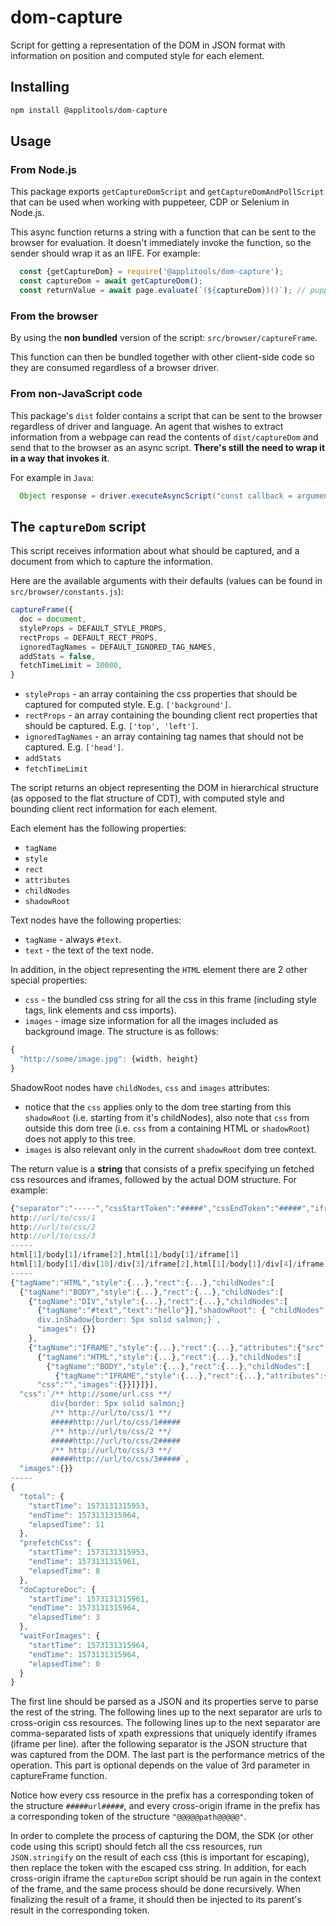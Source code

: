 # dom-capture

Script for getting a representation of the DOM in JSON format with information on position and computed style for each element.

## Installing

```sh
npm install @applitools/dom-capture
```

## Usage

### From Node.js

This package exports `getCaptureDomScript` and `getCaptureDomAndPollScript` that can be used when working with puppeteer, CDP or Selenium in Node.js.

This async function returns a string with a function that can be sent to the browser for evaluation. It doesn't immediately invoke the function, so the sender should wrap it as an IIFE. For example:

```js
  const {getCaptureDom} = require('@applitools/dom-capture');
  const captureDom = await getCaptureDom();
  const returnValue = await page.evaluate(`(${captureDom})()`); // puppeteer
```

### From the browser

By using the **non bundled** version of the script: `src/browser/captureFrame`.

This function can then be bundled together with other client-side code so they are consumed regardless of a browser driver.

### From non-JavaScript code

This package's `dist` folder contains a script that can be sent to the browser regardless of driver and language. An agent that wishes to extract information from a webpage can read the contents of `dist/captureDom` and send that to the browser as an async script. **There's still the need to wrap it in a way that invokes it**.

For example in `Java`:

```java
  Object response = driver.executeAsyncScript("const callback = arguments[arguments.length - 1];(" + captureDom + ")().then(callback, err => callback(err.message))";
```

## The `captureDom` script

This script receives information about what should be captured, and a document from which to capture the information.

Here are the available arguments with their defaults (values can be found in `src/browser/constants.js`):

```js
captureFrame({
  doc = document,
  styleProps = DEFAULT_STYLE_PROPS,
  rectProps = DEFAULT_RECT_PROPS,
  ignoredTagNames = DEFAULT_IGNORED_TAG_NAMES,
  addStats = false,
  fetchTimeLimit = 30000,
}
```

- `styleProps` - an array containing the css properties that should be captured for computed style. E.g. `['background']`.
- `rectProps` - an array containing the bounding client rect properties that should be captured. E.g. `['top', 'left']`.
- `ignoredTagNames` - an array containing tag names that should not be captured. E.g. `['head']`.
- `addStats`
- `fetchTimeLimit`

The script returns an object representing the DOM in hierarchical structure (as opposed to the flat structure of CDT), with computed style and bounding client rect information for each element.

Each element has the following properties:

- `tagName`
- `style`
- `rect`
- `attributes`
- `childNodes`
- `shadowRoot`

Text nodes have the following properties:

- `tagName` - always `#text`.
- `text` - the text of the text node.

In addition, in the object representing the `HTML` element there are 2 other special properties:

- `css` - the bundled css string for all the css in this frame (including style tags, link elements and css imports).
- `images` - image size information for all the images included as background image. The structure is as follows:

```js
{
  "http://some/image.jpg": {width, height}
}
```

ShadowRoot nodes have `childNodes`, `css` and `images` attributes:
* notice that the `css` applies only to the dom tree starting from this `shadowRoot` (i.e. starting from it's childNodes), also note that `css` from outside this dom tree (i.e. `css` from a containing HTML or `shadowRoot`) does not apply to this tree.
* `images` is also relevant only in the current `shadowRoot` dom tree context.


The return value is a **string** that consists of a prefix specifying un fetched css resources and iframes, followed by the actual DOM structure.
For example:

```js
{"separator":"-----","cssStartToken":"#####","cssEndToken":"#####","iframeStartToken":"\"@@@@@","iframeEndToken":"@@@@@\""}
http://url/to/css/1
http://url/to/css/2
http://url/to/css/3
-----
html[1]/body[1]/iframe[2],html[1]/body[1]/iframe[1]
html[1]/body[1]/div[10]/div[3]/iframe[2],html[1]/body[1]/div[4]/iframe[6]
-----
{"tagName":"HTML","style":{...},"rect":{...},"childNodes":[
  {"tagName":"BODY","style":{...},"rect":{...},"childNodes":[
    {"tagName":"DIV","style":{...},"rect":{...},"childNodes":[
      {"tagName":"#text","text":"hello"}],"shadowRoot": { "childNodes": [{"tagName": "DIV","style": {...},"rect":{...},"childNodes":[]}],"css": `/** http://some/url.css **/
      div.inShadow{border: 5px solid salmon;}`,
      "images": {}}
    },
    {"tagName":"IFRAME","style":{...},"rect":{...},"attributes":{"src":"some/url.html"},"childNodes":[
      {"tagName":"HTML","style":{...},"rect":{...},"childNodes":[
        {"tagName":"BODY","style":{...},"rect":{...},"childNodes":[
          {"tagName":"IFRAME","style":{...},"rect":{...},"attributes":{"src":"http://localhost:7272/iframe.html","width":"200","height":"100"},"childNodes":["@@@@@html[1]/body[1]/iframe[2],html[1]/body[1]/iframe[1]@@@@@"}]}],
      "css":"","images":{}}]}]}],
  "css":`/** http://some/url.css **/
         div{border: 5px solid salmon;}
         /** http://url/to/css/1 **/
         #####http://url/to/css/1#####
         /** http://url/to/css/2 **/
         #####http://url/to/css/2#####
         /** http://url/to/css/3 **/
         #####http://url/to/css/3#####`,
  "images":{}}
-----
{
  "total": {
    "startTime": 1573131315953,
    "endTime": 1573131315964,
    "elapsedTime": 11
  },
  "prefetchCss": {
    "startTime": 1573131315953,
    "endTime": 1573131315961,
    "elapsedTime": 8
  },
  "doCaptureDoc": {
    "startTime": 1573131315961,
    "endTime": 1573131315964,
    "elapsedTime": 3
  },
  "waitForImages": {
    "startTime": 1573131315964,
    "endTime": 1573131315964,
    "elapsedTime": 0
  }
}
```

The first line should be parsed as a JSON and its properties serve to parse the rest of the string.
The following lines up to the next separator are urls to cross-origin css resources.
The following lines up to the next separator are comma-separated lists of xpath expressions that uniquely identify iframes (iframe per line).
after the following separator is the JSON structure that was captured from the DOM.
The last part is the performance metrics of the operation. This part is optional depends on the value of 3rd parameter in captureFrame function.

Notice how every css resource in the prefix has a corresponding token of the structure `#####url#####`, and every cross-origin iframe in the prefix has a corresponding token of the structure `"@@@@@path@@@@@"`.

In order to complete the process of capturing the DOM, the SDK (or other code using this script) should fetch all the css resources, run `JSON.stringify` on the result of each css (this is important for escaping), then replace the token with the escaped css string.
In addition, for each cross-origin iframe the `captureDom` script should be run again in the context of the frame, and the same process should
be done recursively. When finalizing the result of a frame, it should then be injected to its parent's result in the corresponding token.